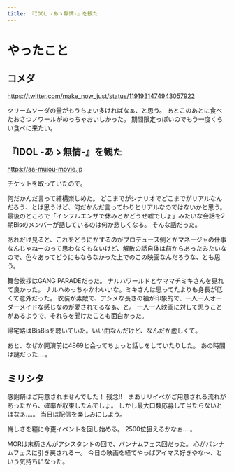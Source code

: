 ```yaml
---
title: 『IDOL -あゝ無情-』を観た
---
```


# やったこと

## コメダ

<https://twitter.com/make_now_just/status/1191931474943057922>

クリームソーダの量がもうちょい多ければなぁ、と思う。
あとこのあとに食べたおさつノワールがめっちゃおいしかった。
期間限定っぽいのでもう一度くらい食べに来たい。

## 『IDOL -あゝ無情-』を観た

https://aa-mujou-movie.jp

チケットを取っていたので。

何だかんだ言って結構楽しめた。
どこまでがシナリオでどこまでがリアルなんだろう、とは思うけど、何だかんだ言ってわりとリアルなのではないかと思う。
最後のところで「インフルエンザで休みとかどうせ嘘でしょ」みたいな会話を2期Bisのメンバーが話しているのは何か悲しくなる。
そんな話だった。

あれだけ見ると、これをどうにかするのがプロデュース側とかマネージャの仕事なんじゃねーのって思わなくもないけど、解散の話自体は前からあったみたいなので、色々あってどうにもならなかった上でのこの映画なんだろうな、とも思う。

舞台挨拶はGANG PARADEだった。
ナルハワールドとヤママチミキさんを見れて良かった。
ナルハめっちゃかわいいな。ミキさんは思ってたよりも身長が低くて意外だった。
衣装が素敵で、アシメな長さの袖が印象的で、一人一人オーダーメイドな感じなのが愛されてるなぁ、と。
一人一人映画に対して思うことがあるようで、それらを聞けたことも面白かった。

帰宅路はBisBisを聴いていた。いい曲なんだけど、なんだか虚しくて。

あと、なぜか開演前に4869と会ってちょっと話しをしていたりした。
あの時間は謎だった‥‥。

## ミリシタ

感謝祭はご用意されませんでした！
残念!!　まあリリイベがご用意される流れがあったから、確率が収束したんでしょ。
しかし最大口数応募して当たらないとはなぁ‥‥。
当日は配信を楽しみにしよう。

悔しさを糧に今更イベントを回し始める。
2500位狙えるかなぁ‥‥。

MORは末柄さんがアシスタントの回で、バンナムフェス回だった。
心がバンナムフェスに引き戻されるー。
今日の映画を経てやっぱアイマス好きやな〜、という気持ちになった。
